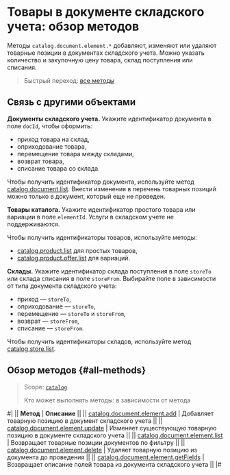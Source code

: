 # Товары в документе складского учета: обзор методов

Методы `catalog.document.element.*` добавляют, изменяют или удаляют товарные позиции в документах складского учета. Можно указать количество и закупочную цену товара, склад поступления или списания.

> Быстрый переход: [все методы](#all-methods)

## Связь с другими объектами

**Документы складского учета.** Укажите идентификатор документа в поле `docId`, чтобы оформить:
- приход товара на склад,
- оприходование товара,
- перемещение товара между складами,
- возврат товара,
- списание товара со склада.

Чтобы получить идентификатор документа, используйте метод [catalog.document.list](../catalog-document-list.md). Внести изменения в перечень товарных позиций можно только в документ, который еще не проведен.

**Товары каталога.** Укажите идентификатор простого товара или вариации в поле `elementId`. 
Услуги в складском учете не поддерживаются.

Чтобы получить идентификаторы товаров, используйте методы:
- [catalog.product.list](../../product/catalog-product-list.md) для простых товаров,
- [catalog.product.offer.list](../../product/offer/catalog-product-offer-list.md) для вариаций.

**Склады.** Укажите идентификатор склада поступления в поле `storeTo` или склада списания в поле `storeFrom`. Выбирайте поле в зависимости от типа документа складского учета:

- приход — `storeTo`,
- оприходование — `storeTo`,
- перемещение — `storeTo` и `storeFrom`,
- возврат — `storeFrom`,
- списание — `storeFrom`.

Чтобы получить идентификаторы складов, используйте метод [catalog.store.list](../../store/catalog-store-list.md).

## Обзор методов {#all-methods}

> Scope: [`catalog`](../../../scopes/permissions.md)
>
> Кто может выполнять методы: в зависимости от метода

#|
|| **Метод** | **Описание** ||
|| [catalog.document.element.add](./catalog-document-element-add.md) | Добавляет товарную позицию в документ складского учета ||
|| [catalog.document.element.update](./catalog-document-element-update.md) | Изменяет существующую товарную позицию в документе складского учета ||
|| [catalog.document.element.list](./catalog-document-element-list.md) | Возвращает товарные позиции документов по фильтру ||
|| [catalog.document.element.delete](./catalog-document-element-delete.md) | Удаляет товарную позицию из документа до проведения ||
|| [catalog.document.element.getFields](./catalog-document-element-get-fields.md) | Возвращает описание полей товара из документа складского учета ||
|#


